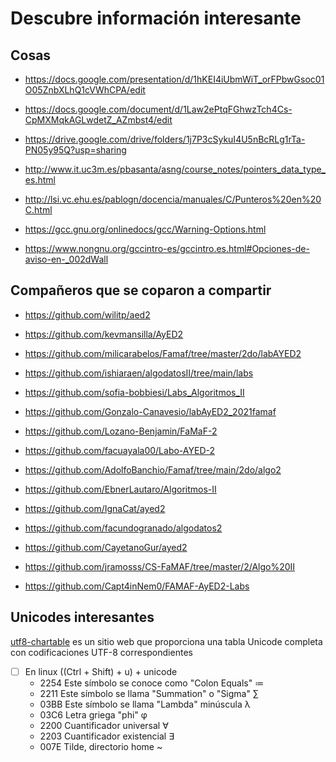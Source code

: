 # Descubre información interesante

## Cosas

- https://docs.google.com/presentation/d/1hKEI4iUbmWiT_orFPbwGsoc01O05ZnbXLhQ1cVWhCPA/edit

- https://docs.google.com/document/d/1Law2ePtqFGhwzTch4Cs-CpMXMqkAGLwdetZ_AZmbst4/edit

- https://drive.google.com/drive/folders/1j7P3cSykuI4U5nBcRLg1rTa-PN05y95Q?usp=sharing

- http://www.it.uc3m.es/pbasanta/asng/course_notes/pointers_data_type_es.html

- http://lsi.vc.ehu.es/pablogn/docencia/manuales/C/Punteros%20en%20C.html

- https://gcc.gnu.org/onlinedocs/gcc/Warning-Options.html

- https://www.nongnu.org/gccintro-es/gccintro.es.html#Opciones-de-aviso-en-_002dWall

## Compañeros que se coparon a compartir

- https://github.com/wilitp/aed2

- https://github.com/kevmansilla/AyED2

- https://github.com/milicarabelos/Famaf/tree/master/2do/labAYED2

- https://github.com/ishiaraen/algodatosII/tree/main/labs

- https://github.com/sofia-bobbiesi/Labs_Algoritmos_II

- https://github.com/Gonzalo-Canavesio/labAyED2_2021famaf

- https://github.com/Lozano-Benjamin/FaMaF-2

- https://github.com/facuayala00/Labo-AYED-2

- https://github.com/AdolfoBanchio/Famaf/tree/main/2do/algo2

- https://github.com/EbnerLautaro/Algoritmos-II

- https://github.com/IgnaCat/ayed2

- https://github.com/facundogranado/algodatos2

- https://github.com/CayetanoGur/ayed2

- https://github.com/jramosss/CS-FaMAF/tree/master/2/Algo%20II

- https://github.com/Capt4inNem0/FAMAF-AyED2-Labs

## Unicodes interesantes

 [utf8-chartable](https://www.utf8-chartable.de/unicode-utf8-table.pl) es un sitio web que proporciona una tabla Unicode completa con codificaciones UTF-8 correspondientes

- [ ] En linux ((Ctrl + Shift) + u) + unicode 
    - 2254 Este símbolo se conoce como "Colon Equals" ≔
    - 2211 Este símbolo se llama "Summation" o "Sigma" ∑
    - 03BB Este símbolo se llama "Lambda" minúscula λ
    - 03C6 Letra griega "phi" φ
    - 2200 Cuantificador universal ∀
    - 2203 Cuantificador existencial ∃
    - 007E Tilde, directorio home ~
